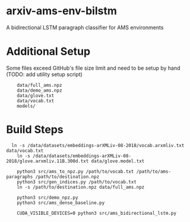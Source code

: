 # arxiv-ams-env-bilstm
A bidirectional LSTM paragraph classifier for AMS environments

# Additional Setup
Some files exceed GitHub's file size limit and need to be setup by hand (TODO: add utility setup script)
```
	data/full_ams.npz
	data/demo_ams.npz
	data/glove.txt
	data/vocab.txt
	models/
```

# Build Steps
```
  ln -s /data/datasets/embeddings-arXMLiv-08-2018/vocab.arxmliv.txt data/vocab.txt
	ln -s /data/datasets/embeddings-arXMLiv-08-2018/glove.arxmliv.11B.300d.txt data/glove.model.txt

	python3 src/ams_to_npz.py /path/to/vocab.txt /path/to/ams-paragraphs /path/to/destination.npz
	python3 src/gen_indices.py /path/to/vocab.txt
	ln -s /path/to/destination.npz data/full_ams.npz
	
	python3 src/demo_npz.py 
	python3 src/ams_dense_baseline.py

	CUDA_VISIBLE_DEVICES=0 python3 src/ams_bidirectional_lstm.py 
```